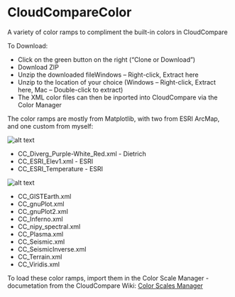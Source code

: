 # CloudCompareColor
A variety of color ramps to compliment the built-in colors in CloudCompare

To Download:
-	Click on the green button on the right (“Clone or Download”)
-	Download ZIP
-	Unzip the downloaded fileWindows – Right-click, Extract here
- Unzip to the location of your choice (Windows – Right-click, Extract here, Mac – Double-click to extract)
-	The XML color files can then be inported into CloudCompare via the Color Manager

The color ramps are mostly from Matplotlib, with two from ESRI ArcMap, and one custom from myself:

![alt text](https://i.imgur.com/10Uv9bg.png)
* CC_Diverg_Purple-White_Red.xml - Dietrich
* CC_ESRI_Elev1.xml - ESRI
* CC_ESRI_Temperature - ESRI

![alt text](https://i.imgur.com/v5o8h2X.png)
* CC_GISTEarth.xml
* CC_gnuPlot.xml
* CC_gnuPlot2.xml
* CC_Inferno.xml
* CC_nipy_spectral.xml
* CC_Plasma.xml
* CC_Seismic.xml
* CC_SeismicInverse.xml
* CC_Terrain.xml
* CC_Viridis.xml

To load these color ramps, import them in the Color Scale Manager - documetation from the CloudCompare Wiki: [Color Scales Manager](http://www.cloudcompare.org/doc/wiki/index.php?title=Scalar_fields%5CColor_Scales_Manager)
